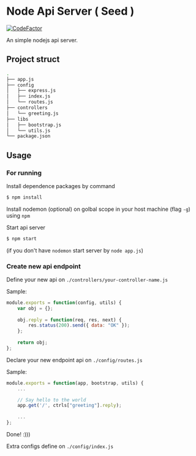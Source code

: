 # Node Api Server ( Seed )

[![CodeFactor](https://www.codefactor.io/repository/github/khanhtc1202/node-api-seed/badge)](https://www.codefactor.io/repository/github/khanhtc1202/node-api-seed)

An simple nodejs api server.

## Project struct

```bash
.
├── app.js
├── config
│   ├── express.js
│   ├── index.js
│   └── routes.js
├── controllers
│   └── greeting.js
├── libs
│   ├── bootstrap.js
│   └── utils.js
└── package.json
```

## Usage

### For running

Install dependence packages by command 

```bash
$ npm install
```

Install nodemon (optional) on golbal scope in your host machine (flag `-g`) using `npm`

Start api server

```bash
$ npm start
```

(if you don't have `nodemon` start server by `node app.js`)

### Create new api endpoint

Define your new api on `./controllers/your-controller-name.js`

Sample:

```javascript
module.exports = function(config, utils) {
    var obj = {};
    
    obj.reply = function(req, res, next) {
        res.status(200).send({ data: "OK" });
    };
    
    return obj;
};
```

Declare your new endpoint api on `./config/routes.js`

Sample:

```javascript
module.exports = function(app, bootstrap, utils) {
    ...

    // Say hello to the world
    app.get('/', ctrls["greeting"].reply);
    
    ...
};

```

Done! :)))

Extra configs define on `./config/index.js`
